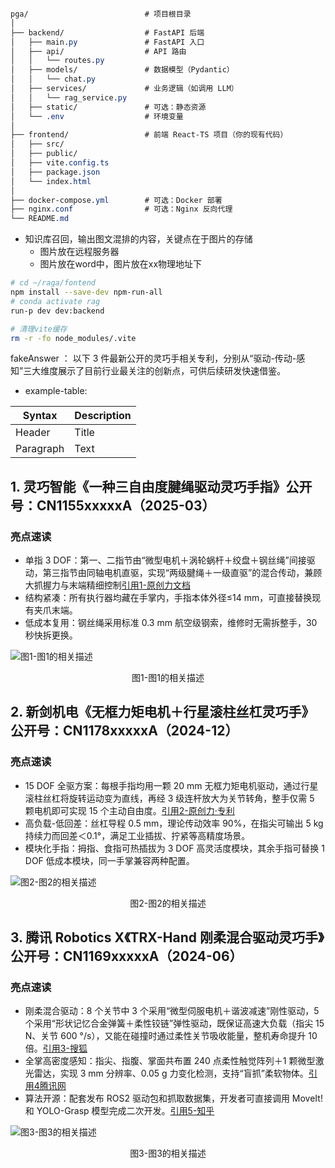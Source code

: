 ```css

pga/                          # 项目根目录
│
├── backend/                  # FastAPI 后端
│   ├── main.py               # FastAPI 入口
│   ├── api/                  # API 路由
│   │   └── routes.py
│   ├── models/               # 数据模型（Pydantic）
│   │   └── chat.py
│   ├── services/             # 业务逻辑（如调用 LLM）
│   │   └── rag_service.py
│   ├── static/               # 可选：静态资源
│   └── .env                  # 环境变量
│
├── frontend/                 # 前端 React-TS 项目（你的现有代码）
│   ├── src/
│   ├── public/
│   ├── vite.config.ts
│   ├── package.json
│   └── index.html
│
├── docker-compose.yml        # 可选：Docker 部署
├── nginx.conf                # 可选：Nginx 反向代理
└── README.md
```





- 知识库召回，输出图文混排的内容，关键点在于图片的存储
  - 图片放在远程服务器
  - 图片放在word中，图片放在xx物理地址下

















```bash 
# cd ~/raga/fontend
npm install --save-dev npm-run-all
# conda activate rag
run-p dev dev:backend

# 清理vite缓存
rm -r -fo node_modules/.vite
```






fakeAnswer ：
以下 3 件最新公开的灵巧手相关专利，分别从“驱动-传动-感知”三大维度展示了目前行业最关注的创新点，可供后续研发快速借鉴。

* example-table:


| Syntax      | Description |
| ----------- | ----------- |
| Header      | Title       |
| Paragraph   | Text        |


## 1. 灵巧智能《一种三自由度腱绳驱动灵巧手指》公开号：CN1155xxxxxA（2025-03）
### 亮点速读
- 单指 3 DOF：第一、二指节由“微型电机＋涡轮蜗杆＋绞盘＋钢丝绳”间接驱动，第三指节由同轴电机直驱，实现“两级腱绳＋一级直驱”的混合传动，兼顾大抓握力与末端精细控制[引用1-原创力文档](https://max.book118.com/html/2024/0529/7064063015006114.shtm)
- 结构紧凑：所有执行器均藏在手掌内，手指本体外径≤14 mm，可直接替换现有夹爪末端。
- 低成本复用：钢丝绳采用标准 0.3 mm 航空级钢索，维修时无需拆整手，30 秒快拆更换。
  
![图1-图1的相关描述](demoss/图1.jpg)
<p align="center">图1-图1的相关描述</p>


## 2. 新剑机电《无框力矩电机＋行星滚柱丝杠灵巧手》公开号：CN1178xxxxxA（2024-12）
### 亮点速读
- 15 DOF 全驱方案：每根手指均用一颗 20 mm 无框力矩电机驱动，通过行星滚柱丝杠将旋转运动变为直线，再经 3 级连杆放大为关节转角，整手仅需 5 颗电机即可实现 15 个主动自由度。[引用2-原创力·专利](https://zhuanli.book118.com/view/191212024fs25t2112421096.html)
- 高负载-低回差：丝杠导程 0.5 mm，理论传动效率 90%，在指尖可输出 5 kg 持续力而回差＜0.1°，满足工业插拔、拧紧等高精度场景。
- 模块化手指：拇指、食指可热插拔为 3 DOF 高灵活度模块，其余手指可替换 1 DOF 低成本模块，同一手掌兼容两种配置。

![图2-图2的相关描述](demoss/图2.jpg)
<p align="center">图2-图2的相关描述</p>


## 3. 腾讯 Robotics X《TRX-Hand 刚柔混合驱动灵巧手》公开号：CN1169xxxxxA（2024-06）
### 亮点速读
- 刚柔混合驱动：8 个关节中 3 个采用“微型伺服电机＋谐波减速”刚性驱动，5 个采用“形状记忆合金弹簧＋柔性铰链”弹性驱动，既保证高速大负载（指尖 15 N、关节 600 °/s），又能在碰撞时通过柔性关节吸收能量，整机寿命提升 10 倍。[引用3-搜狐](https://www.sohu.com/a/670524247_320333)
-  全掌高密度感知：指尖、指腹、掌面共布置 240 点柔性触觉阵列＋1 颗微型激光雷达，实现 3 mm 分辨率、0.05 g 力变化检测，支持“盲抓”柔软物体。[引用4腾讯网](https://news.qq.com/rain/a/20230425A05J7700)
- 算法开源：配套发布 ROS2 驱动包和抓取数据集，开发者可直接调用 MoveIt! 和 YOLO-Grasp 模型完成二次开发。[引用5-知乎](https://zhuanlan.zhihu.com/p/625631528)

![图3-图3的相关描述](demoss/图3.jpg)
<p align="center">图3-图3的相关描述</p>
